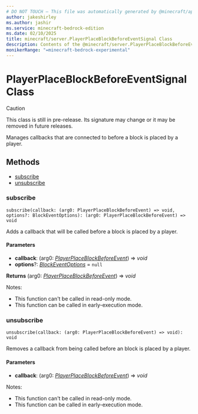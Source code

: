 ```yaml
---
# DO NOT TOUCH — This file was automatically generated by @minecraft/api-docs-generator, to report problems file an issue at https://github.com/Mojang/minecraft-scripting-libraries
author: jakeshirley
ms.author: jashir
ms.service: minecraft-bedrock-edition
ms.date: 02/10/2025
title: minecraft/server.PlayerPlaceBlockBeforeEventSignal Class
description: Contents of the @minecraft/server.PlayerPlaceBlockBeforeEventSignal class.
monikerRange: "=minecraft-bedrock-experimental"
---
```

# PlayerPlaceBlockBeforeEventSignal Class

> [!CAUTION]
> This class is still in pre-release.  Its signature may change or it may be removed in future releases.

Manages callbacks that are connected to before a block is placed by a player.

## Methods
- [subscribe](#subscribe)
- [unsubscribe](#unsubscribe)

### **subscribe**
`
subscribe(callback: (arg0: PlayerPlaceBlockBeforeEvent) => void, options?: BlockEventOptions): (arg0: PlayerPlaceBlockBeforeEvent) => void
`

Adds a callback that will be called before a block is placed by a player.

#### **Parameters**
- **callback**: (arg0: [*PlayerPlaceBlockBeforeEvent*](PlayerPlaceBlockBeforeEvent.md)) => *void*
- **options**?: [*BlockEventOptions*](BlockEventOptions.md) = `null`

**Returns** (arg0: [*PlayerPlaceBlockBeforeEvent*](PlayerPlaceBlockBeforeEvent.md)) => *void*
  
Notes:
- This function can't be called in read-only mode.
- This function can be called in early-execution mode.

### **unsubscribe**
`
unsubscribe(callback: (arg0: PlayerPlaceBlockBeforeEvent) => void): void
`

Removes a callback from being called before an block is placed by a player.

#### **Parameters**
- **callback**: (arg0: [*PlayerPlaceBlockBeforeEvent*](PlayerPlaceBlockBeforeEvent.md)) => *void*
  
Notes:
- This function can't be called in read-only mode.
- This function can be called in early-execution mode.
